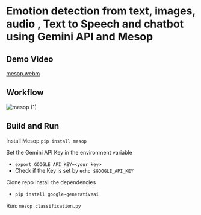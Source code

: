 # Emotion detection from text, images, audio , Text to Speech and chatbot using Gemini API and Mesop

## Demo Video
[mesop.webm](https://github.com/user-attachments/assets/1a140a12-c2bd-4574-8f95-db81623cf5a6)

## Workflow

![mesop (1)](https://github.com/user-attachments/assets/d106bc56-4b32-4d3a-ab74-766d340a4fab)

## Build and Run

Install Mesop `pip install mesop`

Set the Gemini API Key in the environment variable
* `export GOOGLE_API_KEY=<your_key>`
* Check if the Key is set by `echo $GOOGLE_API_KEY`

Clone repo
Install the dependencies
* `pip install google-generativeai`

Run: `mesop classification.py`

